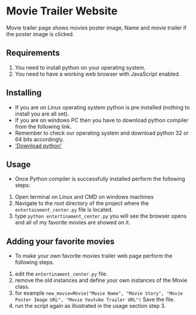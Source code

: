 # Movie Trailer Website

Movie trailer page shows movies poster image, Name and movie trailer if the poster image is clicked.

## Requirements

1.  You need to install python on your operating system.
2. 	You need to have a working web browser with JavaScript enabled.

## Installing

* If you are on Linux operating system python is pre installed (nothing to install you are all set).
* If you are on windows PC then you have to download python compiler from the following link.
* Remember to check our operating system and download python 32 or 64 bits accordingly.
* ['Download python']("https://www.python.org/downloads/windows/")

## Usage

* Once Python compiler is successfully installed perform the following steps:
1. Open terminal on Linux and CMD on windows machines
2. Navigate to the root directory of the project where the `entertainment_center.py` file is located.
3. type `python entertinament_center.py` you will see the browser opens and all of my favorite movies are showed on it.

## Adding your favorite movies

* To make your own favorite movies trailer web page perform the following steps.
1. edit the `entertinament_center.py` file.
2. remove the old instances and define your own instances of the Movie class.
3. for example `new_movie=Movie("Movie Name", "Movie Story", "Movie Poster Image URL", "Movie Youtube Trailer URL")` Save the file.
4. run the script again as illustrated in the usage section step 3.

